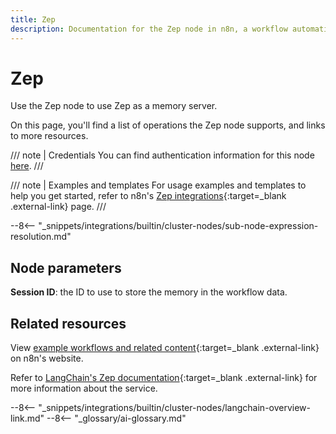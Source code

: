 ```yaml
---
title: Zep
description: Documentation for the Zep node in n8n, a workflow automation platform. Includes details of operations and configuration, and links to examples and credentials information.
---
```


# Zep

Use the Zep node to use Zep as a memory server.

On this page, you'll find a list of operations the Zep node supports, and links to more resources.

/// note | Credentials
You can find authentication information for this node [here](/integrations/builtin/credentials/zep/).
///

/// note | Examples and templates
For usage examples and templates to help you get started, refer to n8n's [Zep integrations](https://n8n.io/integrations/zep/){:target=_blank .external-link} page.
///	

--8<-- "_snippets/integrations/builtin/cluster-nodes/sub-node-expression-resolution.md"

## Node parameters

**Session ID**: the ID to use to store the memory in the workflow data.

## Related resources

View [example workflows and related content](https://n8n.io/integrations/zep/){:target=_blank .external-link} on n8n's website.

Refer to [LangChain's Zep documentation](https://js.langchain.com/docs/modules/memory/integrations/zep_memory){:target=_blank .external-link} for more information about the service.

--8<-- "_snippets/integrations/builtin/cluster-nodes/langchain-overview-link.md"
--8<-- "_glossary/ai-glossary.md"
